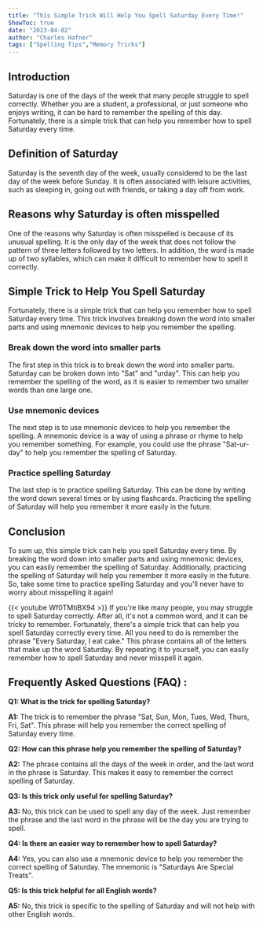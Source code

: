```yaml
---
title: "This Simple Trick Will Help You Spell Saturday Every Time!"
ShowToc: true 
date: "2023-04-02"
author: "Charles Hafner" 
tags: ["Spelling Tips","Memory Tricks"]
---
```

## Introduction 

Saturday is one of the days of the week that many people struggle to spell correctly. Whether you are a student, a professional, or just someone who enjoys writing, it can be hard to remember the spelling of this day. Fortunately, there is a simple trick that can help you remember how to spell Saturday every time. 

## Definition of Saturday 

Saturday is the seventh day of the week, usually considered to be the last day of the week before Sunday. It is often associated with leisure activities, such as sleeping in, going out with friends, or taking a day off from work. 

## Reasons why Saturday is often misspelled 

One of the reasons why Saturday is often misspelled is because of its unusual spelling. It is the only day of the week that does not follow the pattern of three letters followed by two letters. In addition, the word is made up of two syllables, which can make it difficult to remember how to spell it correctly. 

## Simple Trick to Help You Spell Saturday 

Fortunately, there is a simple trick that can help you remember how to spell Saturday every time. This trick involves breaking down the word into smaller parts and using mnemonic devices to help you remember the spelling. 

### Break down the word into smaller parts 

The first step in this trick is to break down the word into smaller parts. Saturday can be broken down into "Sat" and "urday". This can help you remember the spelling of the word, as it is easier to remember two smaller words than one large one. 

### Use mnemonic devices 

The next step is to use mnemonic devices to help you remember the spelling. A mnemonic device is a way of using a phrase or rhyme to help you remember something. For example, you could use the phrase "Sat-ur-day" to help you remember the spelling of Saturday. 

### Practice spelling Saturday 

The last step is to practice spelling Saturday. This can be done by writing the word down several times or by using flashcards. Practicing the spelling of Saturday will help you remember it more easily in the future. 

## Conclusion 

To sum up, this simple trick can help you spell Saturday every time. By breaking the word down into smaller parts and using mnemonic devices, you can easily remember the spelling of Saturday. Additionally, practicing the spelling of Saturday will help you remember it more easily in the future. So, take some time to practice spelling Saturday and you'll never have to worry about misspelling it again!

{{< youtube Wf0TMtiBX94 >}} 
If you're like many people, you may struggle to spell Saturday correctly. After all, it's not a common word, and it can be tricky to remember. Fortunately, there's a simple trick that can help you spell Saturday correctly every time. All you need to do is remember the phrase "Every Saturday, I eat cake." This phrase contains all of the letters that make up the word Saturday. By repeating it to yourself, you can easily remember how to spell Saturday and never misspell it again.

## Frequently Asked Questions (FAQ) :
**Q1: What is the trick for spelling Saturday?**

**A1:** The trick is to remember the phrase "Sat, Sun, Mon, Tues, Wed, Thurs, Fri, Sat". This phrase will help you remember the correct spelling of Saturday every time.

**Q2: How can this phrase help you remember the spelling of Saturday?**

**A2:** The phrase contains all the days of the week in order, and the last word in the phrase is Saturday. This makes it easy to remember the correct spelling of Saturday.

**Q3: Is this trick only useful for spelling Saturday?**

**A3:** No, this trick can be used to spell any day of the week. Just remember the phrase and the last word in the phrase will be the day you are trying to spell.

**Q4: Is there an easier way to remember how to spell Saturday?**

**A4:** Yes, you can also use a mnemonic device to help you remember the correct spelling of Saturday. The mnemonic is "Saturdays Are Special Treats".

**Q5: Is this trick helpful for all English words?**

**A5:** No, this trick is specific to the spelling of Saturday and will not help with other English words.





